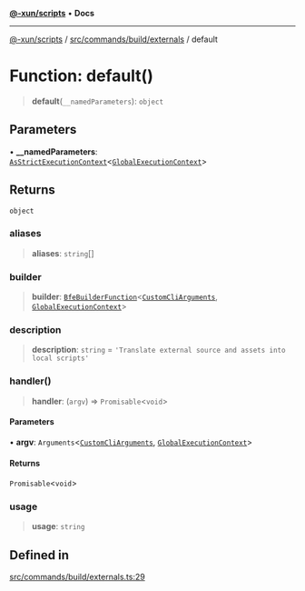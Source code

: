 [**@-xun/scripts**](../../../../../README.md) • **Docs**

***

[@-xun/scripts](../../../../../README.md) / [src/commands/build/externals](../README.md) / default

# Function: default()

> **default**(`__namedParameters`): `object`

## Parameters

• **\_\_namedParameters**: [`AsStrictExecutionContext`](../../../../../lib/@black-flag/extensions/type-aliases/AsStrictExecutionContext.md)\<[`GlobalExecutionContext`](../../../../configure/type-aliases/GlobalExecutionContext.md)\>

## Returns

`object`

### aliases

> **aliases**: `string`[]

### builder

> **builder**: [`BfeBuilderFunction`](../../../../../lib/@black-flag/extensions/type-aliases/BfeBuilderFunction.md)\<[`CustomCliArguments`](../type-aliases/CustomCliArguments.md), [`GlobalExecutionContext`](../../../../configure/type-aliases/GlobalExecutionContext.md)\>

### description

> **description**: `string` = `'Translate external source and assets into local scripts'`

### handler()

> **handler**: (`argv`) => `Promisable`\<`void`\>

#### Parameters

• **argv**: `Arguments`\<[`CustomCliArguments`](../type-aliases/CustomCliArguments.md), [`GlobalExecutionContext`](../../../../configure/type-aliases/GlobalExecutionContext.md)\>

#### Returns

`Promisable`\<`void`\>

### usage

> **usage**: `string`

## Defined in

[src/commands/build/externals.ts:29](https://github.com/Xunnamius/xscripts/blob/57333eb95500d47b37fb5be30901f27ce55d7211/src/commands/build/externals.ts#L29)
